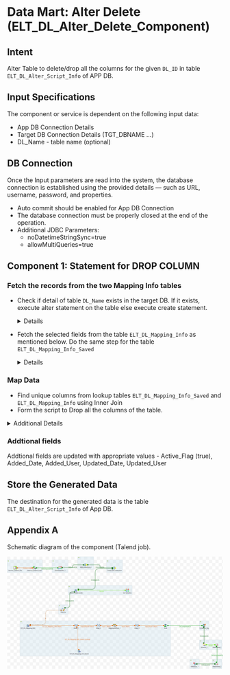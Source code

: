 # Data Mart: Alter Delete (ELT_DL_Alter_Delete_Component)

## Intent

Alter Table to delete/drop all the columns for the given `DL_ID` in table `ELT_DL_Alter_Script_Info` of APP DB.

## Input Specifications
The component or service is dependent on the following input data:

- App DB Connection Details
- Target DB Connection Details (TGT_DBNAME ...)
- DL_Name - table name (optional)

## DB Connection 

Once the Input parameters are read into the system, the database connection is established using the provided details — such as URL, username, password, and properties. 

 - Auto commit should be enabled for App DB Connection
 - The database connection must be properly closed at the end of the operation.
 - Additional JDBC Parameters:
    * noDatetimeStringSync=true
    * allowMultiQueries=true


## Component 1: Statement for DROP COLUMN

### Fetch the records from the two Mapping Info tables

- Check if detail of table `DL_Name` exists in the target DB. If it exists, execute alter statement on the table else execute create statement.

  <Details>
    Sample query to check if the table exists in the DB or not!

  ```sql
  SELECT table_name 
  FROM information_schema.tables 
  WHERE table_type <> 'VIEW' 
    AND table_schema = 'TGT_DBNAME' 
    AND (table_name='DL_Name')
  ORDER BY table_name ASC;
  ```
  </Details>

* Fetch the selected fields from the table `ELT_DL_Mapping_Info` as mentioned below. Do the same step for the table `ELT_DL_Mapping_Info_Saved`

    <Details>

      ```sql
      SELECT 
        `ELT_DL_Mapping_Info`.`DL_Id`, 
        `ELT_DL_Mapping_Info`.`DL_Name`, 
        `ELT_DL_Mapping_Info`.`DL_Column_Names`, 
        `ELT_DL_Mapping_Info`.`Constraints`, 
        `ELT_DL_Mapping_Info`.`DL_Data_Types`
      FROM `ELT_DL_Mapping_Info`
      where DL_Id='DL_Id'
      ```
    </Details>
### Map Data

- Find unique columns from lookup tables `ELT_DL_Mapping_Info_Saved` and `ELT_DL_Mapping_Info` using Inner Join
- Form the script to Drop all the columns of the table.

 
<details>
<summary>Additional Details</summary>
  There are four fields in the output. The script field uses the field `DL_Column_Names` value.

  | Name             | Type   | Expression                                                      | isNullable |
  |------------------|--------|-----------------------------------------------------------------|------------|
  | DL_Id            | Long   | ELT_DL_Mapping_Info.DL_Id                                       | true       |
  | DL_Name          | String | ELT_DL_Mapping_Info.DL_Name                                     | true       |
  | DL_Column_Names  | String | ELT_DL_Mapping_Info.DL_Column_Names                             | true       |
  | Script           | String | "Drop Column `ELT_DL_Mapping_Info.DL_Column_Names`     | true       |


Further complete Alter table script shall be formed.

| Name         | Type   | Expression                    | isNullable |
|--------------|--------|-------------------------------|------------|
| DL_Id        | Long   | DL_Id            | true       |
| DL_Name      | String | DL_Name          | true       |
| Alter_Script | String | DL_Alter_Script (See details beow)         | false      |

 
- The Alter script is formed to drop columns. The list of columns can be dropped in a single command or in multiple commands. Different databases support different syntax. Form the script, accordingly.

```sql
ALTER TABLE x DROP COLUMN y, DROP COLUMN z;
OR
ALTER TABLE x DROP COLUMN y;
ALTER TABLE x DROP COLUMN z;
```


Formation of DL_Alter_Script:

| Name             | Expression                                                                      |
|------------------|---------------------------------------------------------------------------------|
| Drop_column      | Result.Script|
| Final_Drop_Column| Final_Drop_Column == null ? Drop_column + "," : Final_Drop_Column + Drop_column + "," |
| Script           | "ALTER TABLE " + DL_Name + " " + Final_Drop_Column                          |
| DL_Alter_Script | StringHandling.LEFT(Script, (StringHandling.LEN(Script) - 1)) + ";"                  |


### Aggregation of the rows

The alter script field of the last record is complete with the information of all columns that need to be dropped. 
Therefore, the rows generated in previous step have to be aggregated on `DL_ID`, `DL_NAME` columns and `Alter_Script` from the last row is selected. SQL clause Order_by alongwith LIMIT may be used.

</details>

### Addtional fields
Addtional fields are updated with appropriate values - Active_Flag (true),  Added_Date, Added_User, Updated_Date, Updated_User

## Store the Generated Data

The destination for the generated data is the table `ELT_DL_Alter_Script_Info` of App DB.


## Appendix A

Schematic diagram of the component (Talend job).

![schematic diagram](./ELT_DL_Alter_Delete_Job_M8_v1_0.1.png "ELT_DL_Alter_Delete_Job_M8_v1")
